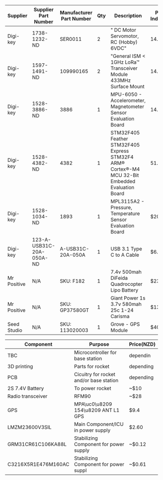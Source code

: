 

|Supplier|	Supplier Part Number|	Manufacturer Part Number|	Qty|	Description|	Price Indivdual|	Total (NZD) incl GST|
|------|-------|--------|-----|-----|-----|------|
|Digi-key|		1738-1232-ND|		SER0011|	2|	"		DC Motor Servomotor, RC (Hobby) 6VDC"|	14.4095|	28.819|
|Digi-key|	1597-1491-ND|	109990165|	2|	"General ISM < 1GHz LoRa™ Transceiver Module 433MHz Surface Mount	|	14.6625|	29.325|
|Digi-key|	1528-3886-ND|	3886|	1 |	MPU-6050 - Accelerometer, Magnetometer Sensor Evaluation Board|	14.375|	14.375|
|Digi-key|	1528-4382-ND|	4382|	1 |	STM32F405 Feather STM32F405 Express STM32F4 ARM® Cortex®-M4 MCU 32-Bit Embedded Evaluation Board|	51.6005|	51.6005|
|Digi-key|	1528-1034-ND|	1893|	1 |	MPL3115A2 - Pressure, Temperature Sensor Evaluation Board|	$20.57|	20.5735|
|Digi-key|	123-A-USB31C-20A-050A-ND |	A-USB31C-20A-050A|	1 |	USB 3.1 Type C to A Cable|	$6.05|	6.05|
|Mr Positive|	N/A |	SKU: F182|	1 |	7.4v 500mah DiFeida Quadrocopter Lipo Battery|	$23.00|	23.00|
|Mr Positive|	N/A |	SKU: GP37580GT|	1 |	Giant Power 1s 3.7v 580mah 25c 1-24 Carisma |	$13.00|	13.00|
|Seed Studio|	N/A |	SKU: 113020003|	1 |	Grove - GPS Module |	$40.595|	40.595|


| Component        |      Purpose                            |  Price(NZD) |
|------------------|-----------------------------------------|-------------|
| TBC | Microcontroller for base station        | dependin  |
| 3D printing      | Parts for rocket                        | depending   |
| PCB              | Cicuitry for rocket and/or base station | depending   |
| 2S 7.4V Battery  | To power rocket                         | ~$10        | 
| Radio transceiver| RFM90                           | ~$28               |
| GPS              | MPA\uc0\u8209 154\u8209 ANT L1 GPS              | $9.4   |
| LMZM23600V3SIL   | Main Component/ICU in power supply | $2.60            |
| GRM31CR61C106KA88L | Stabilizing Component for power supply | ~$0.12     | 
| C3216X5R1E476M160AC | Stabilizing Component for power suppl | ~$0.61     |
